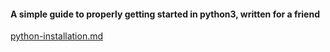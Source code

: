 #### A simple guide to properly getting started in python3, written for a friend

[python-installation.md](python-installation.md)
